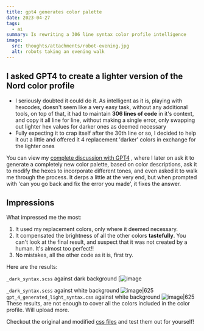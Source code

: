 ```yaml
---
title: gpt4 generates color palette
date: 2023-04-27
tags:
  - ai
summary: Is rewriting a 306 line syntax color profile intelligence
image:
  src: thoughts/attachments/robot-evening.jpg
  alt: robots taking an evening walk
---
```


## I asked GPT4 to create a lighter version of the Nord color profile

-   I seriously doubted it could do it. As intelligent as it is, playing with hexcodes, doesn't seem like a very easy task, without any additional tools, on top of that, it had to maintain **306 lines of code** in it's context, and copy it all line for line, without making a single error, only swapping out lighter hex values for darker ones as deemed necessary
-   Fully expecting it to crap itself after the 30th line or so, I decided to help it out a little and offered it 4 replacement 'darker' colors in exchange for the lighter ones

You can view my [complete discussion with GPT4](https://drive.google.com/file/d/1mxCscZBZv4HqRQJFX-gn_ptv0CRD4XIn/view?usp=share_link) , where I later on ask it to generate a completely new color palette, based on color descriptions, ask it to modify the hexes to incorporate different tones, and even asked it to walk me through the process. It derps a little at the very end, but when prompted with 'can you go back and fix the error you made', it fixes the answer.

## Impressions

What impressed me the most:

1.  It used my replacement colors, only where it deemed necessary.
2.  It compensated the brightness of all the other colors **tastefully**. You can't look at the final result, and suspect that it was not created by a human. It's almost too perfect!!
3.  No mistakes, all the other code as it is, first try.

Here are the results:

`_dark_syntax.scss` against dark background [![image](https://user-images.githubusercontent.com/26184016/234683393-44f46087-49ae-4b9a-9625-26323c94a4fa.png)

`_dark_syntax.scss` against white background ![image|625](https://user-images.githubusercontent.com/26184016/234683582-5a20cb49-3ab7-42f9-a00d-ea91c2abbfe6.png)
`gpt_4_generated_light_syntax.css` against white background ![image|625](https://user-images.githubusercontent.com/26184016/234683699-8d4390e9-0b51-4c95-944d-68dd69d33175.png)
These results, are not enough to cover all the colors included in the color profile. Will upload more.

Checkout the original and modified [css files](https://gist.github.com/xidsyed/cb545a50e157e73c60b52c810fadabdf) and test them out for yourself!